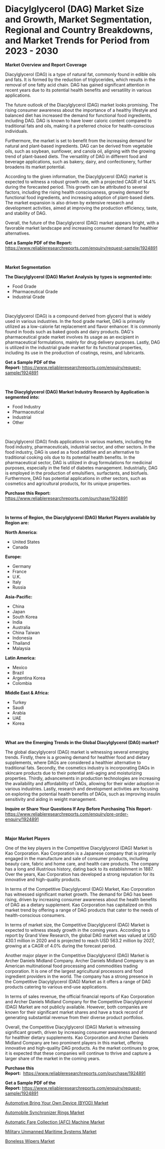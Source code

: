 <p><h1>Diacylglycerol (DAG) Market Size and Growth, Market Segmentation, Regional and Country Breakdowns, and Market Trends for Period from 2023 -  2030</h1></p><p><strong>Market Overview and Report Coverage</strong></p>
<p><p>Diacylglycerol (DAG) is a type of natural fat, commonly found in edible oils and fats. It is formed by the reduction of triglycerides, which results in the removal of one fatty acid chain. DAG has gained significant attention in recent years due to its potential health benefits and versatility in various applications.</p><p>The future outlook of the Diacylglycerol (DAG) market looks promising. The rising consumer awareness about the importance of a healthy lifestyle and balanced diet has increased the demand for functional food ingredients, including DAG. DAG is known to have lower caloric content compared to traditional fats and oils, making it a preferred choice for health-conscious individuals.</p><p>Furthermore, the market is set to benefit from the increasing demand for natural and plant-based ingredients. DAG can be derived from vegetable oils, such as soybean, sunflower, and canola oil, aligning with the growing trend of plant-based diets. The versatility of DAG in different food and beverage applications, such as bakery, dairy, and confectionery, further broadens its market potential.</p><p>According to the given information, the Diacylglycerol (DAG) market is expected to witness a robust growth rate, with a projected CAGR of 14.4% during the forecasted period. This growth can be attributed to several factors, including the rising health consciousness, growing demand for functional food ingredients, and increasing adoption of plant-based diets. The market expansion is also driven by extensive research and development activities, aimed at improving the production efficiency, taste, and stability of DAG.</p><p>Overall, the future of the Diacylglycerol (DAG) market appears bright, with a favorable market landscape and increasing consumer demand for healthier alternatives.</p></p>
<p><strong>Get a Sample PDF of the Report:</strong> <a href="https://www.reliableresearchreports.com/enquiry/request-sample/1924891">https://www.reliableresearchreports.com/enquiry/request-sample/1924891</a></p>
<p>&nbsp;</p>
<p><strong>Market Segmentation</strong></p>
<p><strong>The Diacylglycerol (DAG) Market Analysis by types is segmented into:</strong></p>
<p><ul><li>Food Grade</li><li>Pharmaceutical Grade</li><li>Industrial Grade</li></ul></p>
<p>&nbsp;</p>
<p><p>Diacylglycerol (DAG) is a compound derived from glycerol that is widely used in various industries. In the food grade market, DAG is primarily utilized as a low-calorie fat replacement and flavor enhancer. It is commonly found in foods such as baked goods and dairy products. DAG's pharmaceutical grade market involves its usage as an excipient in pharmaceutical formulations, mainly for drug delivery purposes. Lastly, DAG is utilized in the industrial grade market for its functional properties, including its use in the production of coatings, resins, and lubricants.</p></p>
<p><strong>Get a Sample PDF of the Report:</strong>&nbsp;<a href="https://www.reliableresearchreports.com/enquiry/request-sample/1924891">https://www.reliableresearchreports.com/enquiry/request-sample/1924891</a></p>
<p>&nbsp;</p>
<p><strong>The Diacylglycerol (DAG) Market Industry Research by Application is segmented into:</strong></p>
<p><ul><li>Food Industry</li><li>Pharmaceutical</li><li>Industrial</li><li>Other</li></ul></p>
<p>&nbsp;</p>
<p><p>Diacylglycerol (DAG) finds applications in various markets, including the food industry, pharmaceuticals, industrial sector, and other sectors. In the food industry, DAG is used as a food additive and an alternative to traditional cooking oils due to its potential health benefits. In the pharmaceutical sector, DAG is utilized in drug formulations for medicinal purposes, especially in the field of diabetes management. Industrially, DAG is employed in the production of emulsifiers, surfactants, and biofuels. Furthermore, DAG has potential applications in other sectors, such as cosmetics and agricultural products, for its unique properties.</p></p>
<p><strong>Purchase this Report:</strong>&nbsp; <a href="https://www.reliableresearchreports.com/purchase/1924891">https://www.reliableresearchreports.com/purchase/1924891</a></p>
<p>&nbsp;</p>
<p><strong>In terms of Region, the Diacylglycerol (DAG) Market Players available by Region are:</strong></p>
<p>
    <p> <strong> North America: </strong>
        <ul>
            <li>United States</li>
            <li>Canada</li>
        </ul>
        </p> 
    <p> <strong> Europe: </strong>
        <ul>
            <li>Germany</li>
            <li>France</li>
            <li>U.K.</li>
            <li>Italy</li>
            <li>Russia</li>
        </ul>
        </p> 
    <p> <strong> Asia-Pacific: </strong>
        <ul>
            <li>China</li>
            <li>Japan</li>
            <li>South Korea</li>
            <li>India</li>
            <li>Australia</li>
            <li>China Taiwan</li>
            <li>Indonesia</li>
            <li>Thailand</li>
            <li>Malaysia</li>
        </ul>
        </p> 
    <p> <strong> Latin America: </strong>
        <ul>
            <li>Mexico</li>
            <li>Brazil</li>
            <li>Argentina Korea</li>
            <li>Colombia</li>
        </ul>
        </p> 
    <p> <strong> Middle East & Africa: </strong>
        <ul>
            <li>Turkey</li>
            <li>Saudi</li>
            <li>Arabia</li>
            <li>UAE</li>
            <li>Korea</li>
        </ul>
    </p>
    </p>
<p>&nbsp;</p>
<p><strong>What are the Emerging Trends in the Global Diacylglycerol (DAG) market?</strong></p>
<p><p>The global diacylglycerol (DAG) market is witnessing several emerging trends. Firstly, there is a growing demand for healthier food and dietary supplements, where DAGs are considered a healthier alternative to traditional fats. Secondly, the cosmetics industry is incorporating DAGs in skincare products due to their potential anti-aging and moisturizing properties. Thirdly, advancements in production technologies are increasing the availability and affordability of DAGs, allowing for their wider adoption in various industries. Lastly, research and development activities are focusing on exploring the potential health benefits of DAGs, such as improving insulin sensitivity and aiding in weight management.</p></p>
<p><strong>Inquire or Share Your Questions If Any Before Purchasing This Report</strong>- <a href="https://www.reliableresearchreports.com/enquiry/pre-order-enquiry/1924891">https://www.reliableresearchreports.com/enquiry/pre-order-enquiry/1924891</a></p>
<p>&nbsp;</p>
<p><strong>Major Market Players</strong></p>
<p><p>One of the key players in the Competitive Diacylglycerol (DAG) Market is Kao Corporation. Kao Corporation is a Japanese company that is primarily engaged in the manufacture and sale of consumer products, including beauty care, fabric and home care, and health care products. The company has a long and illustrious history, dating back to its establishment in 1887. Over the years, Kao Corporation has developed a strong reputation for its innovative and high-quality products.</p><p>In terms of the Competitive Diacylglycerol (DAG) Market, Kao Corporation has witnessed significant market growth. The demand for DAG has been rising, driven by increasing consumer awareness about the health benefits of DAG as a dietary supplement. Kao Corporation has capitalized on this market trend by offering a range of DAG products that cater to the needs of health-conscious consumers.</p><p>In terms of market size, the Competitive Diacylglycerol (DAG) Market is expected to witness steady growth in the coming years. According to a report by Grand View Research, the global DAG market was valued at USD 430.1 million in 2020 and is projected to reach USD 563.2 million by 2027, growing at a CAGR of 4.0% during the forecast period.</p><p>Another major player in the Competitive Diacylglycerol (DAG) Market is Archer Daniels Midland Company. Archer Daniels Midland Company is an American multinational food processing and commodities trading corporation. It is one of the largest agricultural processors and food ingredient providers in the world. The company has a strong presence in the Competitive Diacylglycerol (DAG) Market as it offers a range of DAG products catering to various end-use applications.</p><p>In terms of sales revenue, the official financial reports of Kao Corporation and Archer Daniels Midland Company for the Competitive Diacylglycerol (DAG) Market are not publicly available. However, both companies are known for their significant market shares and have a track record of generating substantial revenue from their diverse product portfolios.</p><p>Overall, the Competitive Diacylglycerol (DAG) Market is witnessing significant growth, driven by increasing consumer awareness and demand for healthier dietary supplements. Kao Corporation and Archer Daniels Midland Company are two prominent players in this market, offering innovative and high-quality DAG products. As the market continues to grow, it is expected that these companies will continue to thrive and capture a larger share of the market in the coming years.</p></p>
<p><strong>Purchase this Report:</strong>&nbsp;&nbsp;<a href="https://www.reliableresearchreports.com/purchase/1924891">https://www.reliableresearchreports.com/purchase/1924891</a></p>
<p></p>
<p><strong>Get a Sample PDF of the Report:</strong>&nbsp;<a href="https://www.reliableresearchreports.com/enquiry/request-sample/1924891">https://www.reliableresearchreports.com/enquiry/request-sample/1924891</a></p>
<p><p><a href="https://medium.com/@efrainhaley/automotive-bring-your-own-device-byod-market-size-reveals-the-best-marketing-channels-in-global-6bb1a9e83093">Automotive Bring Your Own Device (BYOD) Market</a></p><p><a href="https://medium.com/@taniawisozk2023/automobile-synchronizer-rings-market-competitive-analysis-market-trends-and-forecast-to-2030-cc2e57976457">Automobile Synchronizer Rings Market</a></p><p><a href="https://medium.com/@jackybrekke/automatic-fare-collection-afc-machine-market-size-and-market-trends-complete-industry-overview-1d5fbfd225c5">Automatic Fare Collection (AFC) Machine Market</a></p><p><a href="https://medium.com/@cleogerhold/military-unmanned-maritime-systems-market-competitive-analysis-market-trends-and-forecast-to-2030-93fdc812feb9">Military Unmanned Maritime Systems Market</a></p><p><a href="https://medium.com/@sigridrobel/boneless-wipers-market-size-and-market-trends-complete-industry-overview-2023-to-2030-824237a2b6fb">Boneless Wipers Market</a></p></p>